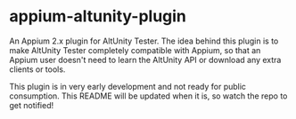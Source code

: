 # appium-altunity-plugin

An Appium 2.x plugin for AltUnity Tester. The idea behind this plugin is to make AltUnity Tester completely compatible with Appium, so that an Appium user doesn't need to learn the AltUnity API or download any extra clients or tools.

This plugin is in very early development and not ready for public consumption. This README will be updated when it is, so watch the repo to get notified!
